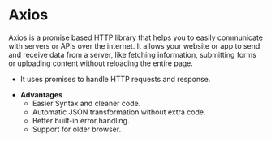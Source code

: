 # Axios

Axios is a promise based HTTP library that helps you to easily communicate with servers or APIs over the internet. It allows your website or app to send and receive data from a server, like fetching information, submitting forms or uploading content without reloading the entire page.

- It uses promises to handle HTTP requests and response.

* **Advantages**
    - Easier Syntax and cleaner code.
    - Automatic JSON transformation without extra code.
    - Better built-in error handling.
    - Support for older browser.